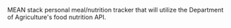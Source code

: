 MEAN stack personal meal/nutrition tracker that will utilize the Department of Agriculture's food nutrition API.
